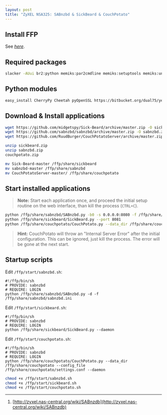 ```yaml
---
layout: post
title: "ZyXEL NSA325: SABnzbd & SickBeard & CouchPotato"
---
```


## Install FFP
See [*here*](/zyxel-nsa325-ffp).

## Required packages
```bash
slacker -AUui br2:python memiks:par2cmdline memiks:setuptools memiks:unrar mz:sqlite s:binutils s:gcc s:linux-headers s:make s:mpfr s:uClibc
```

## Python modules
```bash
easy_install CherryPy Cheetah pyOpenSSL https://bitbucket.org/dual75/yenc/get/a9bae29465ad.tar.gz
```

## Download & Install applications
```bash
wget https://github.com/midgetspy/Sick-Beard/archive/master.zip -O sickbeard.zip
wget https://github.com/sabnzbd/sabnzbd/archive/master.zip -O sabnzbd.zip
wget https://github.com/RuudBurger/CouchPotatoServer/archive/master.zip -O couchpotato.zip
```

```bash
unzip sickbeard.zip
unzip sabnzbd.zip
couchpotato.zip

mv Sick-Beard-master /ffp/share/sickbeard
mv sabnzbd-master /ffp/share/sabnzbd
mv CouchPotatoServer-master/ /ffp/share/couchpotato
```

## Start installed applications
> **Note:** Start each application once, and proceed the initial setup routine on the web interface, than kill the process (`CTRL+C`).

```bash
python /ffp/share/sabnzbd/SABnzbd.py -b0 -s 0.0.0.0:8080 -f /ffp/share/sabnzbd/sabnzbd.ini
python /ffp/share/sickbeard/SickBeard.py --port 8081
python /ffp/share/couchpotato/CouchPotato.py --data_dir /ffp/share/couchpotato --config_file /ffp/share/couchpotato/settings.conf
```

> **Hint:** CouchPotato will throw an "Internal Server Error" after the initial configuration. This can be ignored, just kill the process. The error will be gone at the next start.

## Startup scripts
Edit `/ffp/start/sabnzbd.sh`:
```
#!/ffp/bin/sh
# PROVIDE: sabnzbd
# REQUIRE: LOGIN
python /ffp/share/sabnzbd/SABnzbd.py -d -f /ffp/share/sabnzbd/sabnzbd.ini
```

Edit `/ffp/start/sickbeard.sh`:
```
#!/ffp/bin/sh
# PROVIDE: sabnzbd
# REQUIRE: LOGIN
python /ffp/share/sickbeard/SickBeard.py --daemon
```

Edit `/ffp/start/couchpotato.sh`:
```
#!/ffp/bin/sh
# PROVIDE: sabnzbd
# REQUIRE: LOGIN
python /ffp/share/couchpotato/CouchPotato.py --data_dir /ffp/share/couchpotato --config_file /ffp/share/couchpotato/settings.conf --daemon
```

```bash
chmod +x /ffp/start/sabnzbd.sh
chmod +x /ffp/start/sickbeard.sh
chmod +x /ffp/start/couchpotato.sh
```

---
1. [http://zyxel.nas-central.org/wiki/SABnzdb](http://zyxel.nas-central.org/wiki/SABnzdb)
